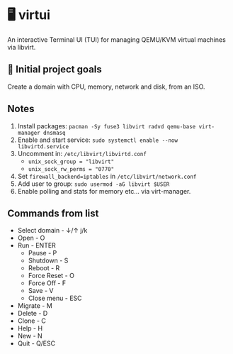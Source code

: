 # 🖥️ virtui

An interactive Terminal UI (TUI) for managing QEMU/KVM virtual machines via libvirt. 

## 🎯 Initial project goals

Create a domain with CPU, memory, network and disk, from an ISO.


## Notes

1. Install packages: `pacman -Sy fuse3 libvirt radvd qemu-base virt-manager dnsmasq`
1. Enable and start service: `sudo systemctl enable --now libvirtd.service`
1. Uncomment in: `/etc/libvirt/libvirtd.conf`
    - `unix_sock_group = "libvirt"`
    - `unix_sock_rw_perms = "0770"`
1. Set `firewall_backend=iptables` in `/etc/libvirt/network.conf`
1. Add user to group: `sudo usermod -aG libvirt $USER`
1. Enable polling and stats for memory etc... via virt-manager.


## Commands from list

- Select domain - ↓/↑ j/k
- Open          - O
- Run           - ENTER
    - Pause         - P
    - Shutdown      - S
    - Reboot        - R
    - Force Reset   - O
    - Force Off     - F
    - Save          - V
    - Close menu    - ESC
- Migrate       - M
- Delete        - D
- Clone         - C
- Help          - H
- New           - N
- Quit          - Q/ESC

